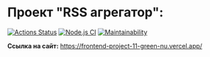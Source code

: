 # Проект "RSS агрегатор":
[![Actions Status](https://github.com/fractuskst/frontend-project-11/actions/workflows/hexlet-check.yml/badge.svg)](https://github.com/fractuskst/frontend-project-11/actions)
[![Node.js CI](https://github.com/fractuskst/frontend-project-11/actions/workflows/Node%20CI.yml/badge.svg)](https://github.com/fractuskst/frontend-project-11/actions/workflows/Node%20CI.yml)
[![Maintainability](https://api.codeclimate.com/v1/badges/c3fad710fd775099dbe9/maintainability)](https://codeclimate.com/github/fractuskst/frontend-project-11/maintainability)

__Ссылка на сайт:__ https://frontend-project-11-green-nu.vercel.app/ 
